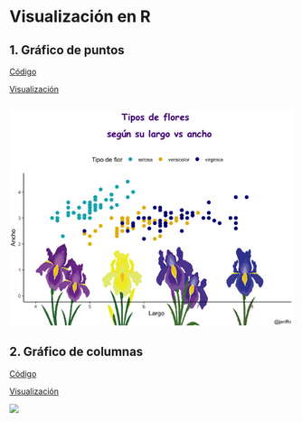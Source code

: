 # Visualización en R

## 1. Gráfico de puntos

[Código](https://github.com/jariffo/Visualization-in-R/blob/main/day_1.R)

[Visualización]()

![](https://github.com/jariffo/Visualization-in-R/blob/main/Rplot-01.png)
----------

## 2. Gráfico de columnas

[Código]()

[Visualización]()

![](https://github.com/jariffo/Visualization-in-R/blob/main/Rplot-02.png)
